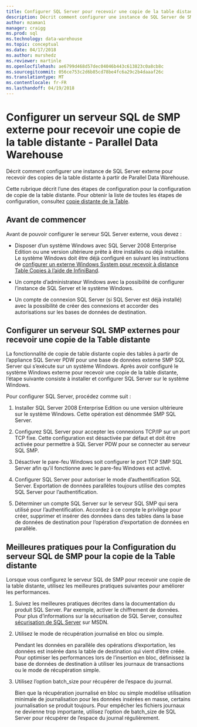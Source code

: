 ```yaml
---
title: Configurer SQL Server pour recevoir une copie de la table distante - Parallel Data Warehouse | Documents Microsoft
description: Décrit comment configurer une instance de SQL Server de SMP externe pour recevoir des copies de la table distante à partir de Parallel Data Warehouse.
author: mzaman1
manager: craigg
ms.prod: sql
ms.technology: data-warehouse
ms.topic: conceptual
ms.date: 04/17/2018
ms.author: murshedz
ms.reviewer: martinle
ms.openlocfilehash: ae6799d468d57dec04046b443c613823c0a8cb8c
ms.sourcegitcommit: 056ce753c2d6b85cd78be4fc6a29c2b4daaaf26c
ms.translationtype: MT
ms.contentlocale: fr-FR
ms.lasthandoff: 04/19/2018
---
```

# <a name="configure-an-external-smp-sql-server-to-receive-remote-table-copies---parallel-data-warehouse"></a>Configurer un serveur SQL de SMP externe pour recevoir une copie de la table distante - Parallel Data Warehouse
Décrit comment configurer une instance de SQL Server externe pour recevoir des copies de la table distante à partir de Parallel Data Warehouse.  

Cette rubrique décrit l’une des étapes de configuration pour la configuration de copie de la table distante. Pour obtenir la liste de toutes les étapes de configuration, consultez [copie distante de la Table](remote-table-copy.md).  
  
## <a name="before-you-begin"></a>Avant de commencer  
Avant de pouvoir configurer le serveur SQL Server externe, vous devez :  
  
-   Disposer d’un système Windows avec SQL Server 2008 Enterprise Edition ou une version ultérieure prête à être installés ou déjà installée. Le système Windows doit être déjà configuré en suivant les instructions de [configurer un externe Windows System pour recevoir à distance Table Copies à l’aide de InfiniBand](configure-an-external-windows-system-to-receive-remote-table-copies-using-infiniband.md).  
  
-   Un compte d’administrateur Windows avec la possibilité de configurer l’instance de SQL Server et le système Windows.  
  
-   Un compte de connexion SQL Server (si SQL Server est déjà installé) avec la possibilité de créer des connexions et accorder des autorisations sur les bases de données de destination.  
  
## <a name="HowToSQLServer"></a>Configurer un serveur SQL SMP externes pour recevoir une copie de la Table distante  
La fonctionnalité de copie de table distante copie des tables à partir de l’appliance SQL Server PDW pour une base de données externe SMP SQL Server qui s’exécute sur un système Windows. Après avoir configuré le système Windows externe pour recevoir une copie de la table distante, l’étape suivante consiste à installer et configurer SQL Server sur le système Windows.  
  
Pour configurer SQL Server, procédez comme suit :  
  
1.  Installer SQL Server 2008 Enterprise Edition ou une version ultérieure sur le système Windows. Cette opération est dénommée SMP SQL Server.  
  
2.  Configurez SQL Server pour accepter les connexions TCP/IP sur un port TCP fixe. Cette configuration est désactivée par défaut et doit être activée pour permettre à SQL Server PDW pour se connecter au serveur SQL SMP.  
  
3.  Désactiver le pare-feu Windows soit configurer le port TCP SMP SQL Server afin qu’il fonctionne avec le pare-feu Windows est activé.  
  
4.  Configurer SQL Server pour autoriser le mode d’authentification SQL Server. Exportation de données parallèles toujours utilise des comptes SQL Server pour l’authentification.  
  
5.  Déterminer un compte SQL Server sur le serveur SQL SMP qui sera utilisé pour l’authentification. Accordez à ce compte le privilège pour créer, supprimer et insérer des données dans des tables dans la base de données de destination pour l’opération d’exportation de données en parallèle.  
  
## <a name="BPSQLConfig"></a>Meilleures pratiques pour la Configuration du serveur SQL de SMP pour la copie de la Table distante  
Lorsque vous configurez le serveur SQL de SMP pour recevoir une copie de la table distante, utilisez les meilleures pratiques suivantes pour améliorer les performances.  
  
1.  Suivez les meilleures pratiques décrites dans la documentation du produit SQL Server. Par exemple, activer le chiffrement de données. Pour plus d’informations sur la sécurisation de SQL Server, consultez [sécurisation de SQL Server](../relational-databases/security/securing-sql-server.md) sur MSDN.  
  
2.  Utilisez le mode de récupération journalisé en bloc ou simple.  
  
    Pendant les données en parallèle des opérations d’exportation, les données est insérée dans la table de destination qui vient d’être créée. Pour optimiser les performances lors de l’insertion en bloc, définissez la base de données de destination à utiliser les journaux de transactions ou le mode de récupération simple.  
  
3.  Utilisez l’option batch_size pour récupérer de l’espace du journal.  
  
    Bien que la récupération journalisé en bloc ou simple modélise utilisation minimale de journalisation pour les données insérées en masse, certains journalisation se produit toujours. Pour empêcher les fichiers journaux ne devienne trop importante, utilisez l’option de batch_size de SQL Server pour récupérer de l’espace du journal régulièrement.  
  
<!-- MISSING LINKS 
## See Also  
[Common Metadata Query Examples &#40;SQL Server PDW&#41;](../sqlpdw/common-metadata-query-examples-sql-server-pdw.md)  
-->
  
